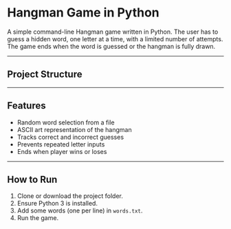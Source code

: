 # Hangman Game in Python

A simple command-line Hangman game written in Python. The user has to guess a hidden word, one letter at a time, with a limited number of attempts. The game ends when the word is guessed or the hangman is fully drawn.

---

## Project Structure


---

## Features

- Random word selection from a file
- ASCII art representation of the hangman
- Tracks correct and incorrect guesses
- Prevents repeated letter inputs
- Ends when player wins or loses

---

## How to Run

1. Clone or download the project folder.
2. Ensure Python 3 is installed.
3. Add some words (one per line) in `words.txt`.
4. Run the game.
